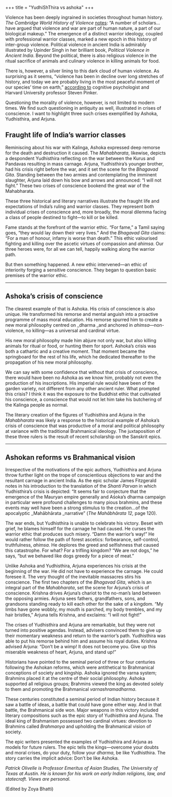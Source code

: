 +++
title = "YudhiShThira vs ashoka"
+++



Violence has been deeply ingrained in societies throughout human history. _The Cambridge World History of Violence_ [notes](https://www.cambridge.org/core/services/aop-cambridge-core/content/view/3B6796C6FCBC36ACD5663C9646C1C26B/9781107120129int1_1-18.pdf/general_introduction_violence_in_world_history.pdf): “A number of scholars…have argued that violence and war are part of human nature, a part of our biological makeup.” The emergence of a distinct warrior ideology, coupled with professional warrior classes, marked a new epoch in this history of inter-group violence. Political violence in ancient India is admirably illustrated by Upinder Singh in her brilliant book, _Political Violence in Ancient India_. Beyond the political, there is also religious violence in the ritual sacrifice of animals and culinary violence in killing animals for food.

There is, however, a silver lining to this dark cloud of human violence. As surprising as it seems, “violence has been in decline over long stretches of history, and today we are probably living in the most peaceful moment of our species’ time on earth,” [according to](https://www.edge.org/3rd_culture/pinker07/pinker07_index.html) cognitive psychologist and  Harvard University professor Steven Pinker.



Questioning the morality of violence, however, is not limited to modern times. We find such questioning in antiquity as well, illustrated in crises of conscience. I want to highlight three such crises exemplified by Ashoka, Yudhisthira, and Arjuna.

## Fraught life of India’s warrior classes

Reminiscing about his war with Kalinga, Ashoka expressed deep remorse for the death and destruction it caused. The _Mahabharata_, likewise, depicts a despondent Yudhisthira reflecting on the war between the Kurus and Pandavas resulting in mass carnage. Arjuna, Yudhisthira’s younger brother, had his crisis right before the war, and it set the scene for the _Bhagavad Gita_. Standing between the two armies and contemplating the imminent slaughter, Arjuna laid down his bow and arrows and announced: “I will not fight.” These two crises of conscience bookend the great war of the Mahabharata.

These three historical and literary narratives illustrate the fraught life and expectations of India’s ruling and warrior classes. They represent both individual crises of conscience and, more broadly, the moral dilemma facing a class of people destined to fight—to kill or be killed.

Fame stands at the forefront of the warrior ethic. “For fame,” a Tamil saying goes, “they would lay down their very lives.” And the _Bhagavad Gita_ claims: “For a man of honour, infamy is worse than death.” This ethic valourised fighting and killing over the ascetic virtues of compassion and _ahimsa_. Our three heroes were, for all we can tell, happily walking along the warrior path.

But then something happened. A new ethic intervened—an ethic of interiority forging a sensitive conscience. They began to question basic premises of the warrior ethic.


* * *

## Ashoka’s crisis of conscience

The clearest example of that is Ashoka. His crisis of conscience is also unique. He transformed his remorse and mental anguish into a proactive programme of mass moral education. His remorse spurred him to create a new moral philosophy centred on _dharma _and anchored in _ahimsa_—non-violence, no killing—as a universal and cardinal virtue.

His new moral philosophy made him abjure not only war, but also killing animals for ritual or food, or hunting them for sport. Ashoka’s crisis was both a cathartic and a creative moment. That moment became the springboard for the rest of his life, which he dedicated thereafter to the propagation of his new moral philosophy.

We can say with some confidence that without that crisis of conscience, there would have been no Ashoka as we know him, probably not even the production of his inscriptions. His imperial rule would have been of the garden variety, not different from any other ancient ruler. What prompted this crisis? I think it was the exposure to the Buddhist ethic that cultivated his conscience, a conscience that would not let him take his butchering of the Kalinga people as normal.

The literary creation of the figures of Yudhisthira and Arjuna in the _Mahabharata_ was likely a response to the historical example of Ashoka’s crisis of conscience that was productive of a moral and political philosophy at variance with the traditional Brahmanical ideology. The juxtaposition of these three rulers is the result of recent scholarship on the Sanskrit epics.

* * *



## Ashokan reforms vs Brahmanical vision

Irrespective of the motivations of the epic authors, Yudhisthira and Arjuna throw further light on the trope of conscientious objections to war and the resultant carnage in ancient India. As the epic scholar James Fitzgerald notes in his introduction to the translation of the _Shanti Parvan_ in which Yudhisthira’s crisis is depicted: “It seems fair to conjecture that the emergence of the Mauryan empire generally and Aśoka’s dharma campaign in particular were profound challenges to many pious brahmins, and these events may well have been a strong stimulus to the creation…of the apocalyptic _Mahābhārata _narrative” (_The Mahābhārata 12,_ page 120).

The war ends, but Yudhisthira is unable to celebrate his victory. Beset with grief, he blames himself for the carnage he had caused. He curses the warrior ethic that produces such misery. “Damn the warrior’s way!” He would rather follow the path of forest ascetics: forbearance, self-control, truthfulness, _ahimsa_. He deplores the greed and selfishness that caused this catastrophe. For what? For a trifling kingdom? “We are not dogs,” he says, “but we behaved like dogs greedy for a piece of meat.”

Unlike Ashoka and Yudhisthira, Arjuna experiences his crisis at the beginning of the war. He did not have to experience the carnage. He could foresee it. The very thought of the inevitable massacres stirs his conscience. The first two chapters of the _Bhagavad Gita_, which is an integral part of the _Mahabharata_, set the scene for Arjuna’s crisis of conscience. Krishna drives Arjuna’s chariot to the no-man’s land between the opposing armies. Arjuna sees fathers, grandfathers, sons, and grandsons standing ready to kill each other for the sake of a kingdom. “My limbs have gone wobbly, my mouth is parched, my body trembles, and my hair bristles,” Arjuna tells Krishna, and exclaims: “I will not fight!”

The crises of Yudhisthira and Arjuna are remarkable, but they were not turned into positive agendas. Instead, advisers convinced them to give up their momentary weakness and return to the warrior’s path. Yudhisthira was able to put his remorse behind him and assume his royal duties. Krishna advised Arjuna: “Don’t be a wimp! It does not become you. Give up this miserable weakness of heart, Arjuna, and stand up!”

Historians have pointed to the seminal period of three or four centuries following the Ashokan reforms, which were antithetical to Brahmanical conceptions of society and kingship. Ashoka ignored the varna system; Brahmins placed it at the centre of their social philosophy. Ashoka supported all religious groups; Brahmins viewed the king as devoted solely to them and promoting the Brahmanical _varnashramadharma_.

These centuries constituted a seminal period of Indian history because it saw a battle of ideas, a battle that could have gone either way. And in that battle, the Brahmanical side won. Major weapons in this victory included literary compositions such as the epic story of Yudhisthira and Arjuna. The ideal king of Brahmanism possessed two cardinal virtues: devotion to Brahmins called _Brahmanya_ and upholding the Brahmanical vision of society.

The epic writers presented the examples of Yudhisthira and Arjuna as models for future rulers. The epic tells the kings—overcome your doubts and moral crises, do your duty, follow your _dharma_, be like Yudhisthira. The story carries the implicit advice: Don’t be like Ashoka.

_Patrick Olivelle is Professor Emeritus of Asian Studies, The University of Texas at Austin. He is known for his work on early Indian religions, law, and statecraft. Views are personal._

(Edited by Zoya Bhatti)

